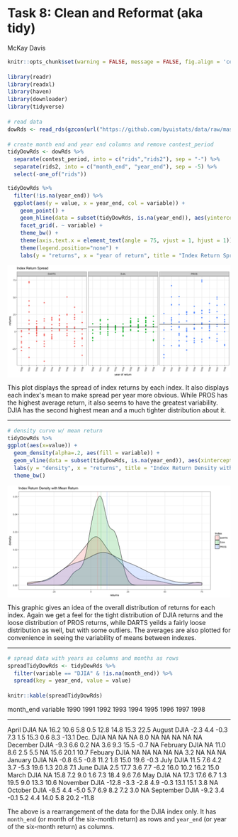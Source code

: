 # Task 8: Clean and Reformat (aka tidy)
McKay Davis  


```r
knitr::opts_chunk$set(warning = FALSE, message = FALSE, fig.align = 'center', fig.width = 12, fig.height = 6)

library(readr)
library(readxl)
library(haven)
library(downloader)
library(tidyverse)

# read data
dowRds <- read_rds(gzcon(url("https://github.com/byuistats/data/raw/master/Dart_Expert_Dow_6month_anova/Dart_Expert_Dow_6month_anova.RDS")))

# create month end and year end columns and remove contest_period
tidyDowRds <- dowRds %>%
  separate(contest_period, into = c("rids","rids2"), sep = "-") %>%
  separate(rids2, into = c("month_end", "year_end"), sep = -5) %>%
  select(-one_of("rids"))
```


```r
tidyDowRds %>%
  filter(!is.na(year_end)) %>%
  ggplot(aes(y = value, x = year_end, col = variable)) +
    geom_point() +
    geom_hline(data = subset(tidyDowRds, is.na(year_end)), aes(yintercept = value)) +
    facet_grid(. ~ variable) +
    theme_bw() +
    theme(axis.text.x = element_text(angle = 75, vjust = 1, hjust = 1)) +
    theme(legend.position="none") +
    labs(y = "returns", x = "year of return", title = "Index Return Spread")
```

<img src="Task_08_files/figure-html/unnamed-chunk-1-1.png" style="display: block; margin: auto;" />

This plot displays the spread of index returns by each index. It also displays each index's mean to make spread per year more obvious. While PROS has the highest average return, it also seems to have the greatest variability. DJIA has the second highest mean and a much tighter distribution about it.

<hr/>


```r
# density curve w/ mean return
tidyDowRds %>%
ggplot(aes(x=value)) + 
  geom_density(alpha=.2, aes(fill = variable)) +
  geom_vline(data = subset(tidyDowRds, is.na(year_end)), aes(xintercept = value, col = variable), alpha = 0.4) +
  labs(y = "density", x = "returns", title = "Index Return Density with Mean Return", fill = "Index", col = "Index") +
  theme_bw()
```

<img src="Task_08_files/figure-html/unnamed-chunk-2-1.png" style="display: block; margin: auto;" />

This graphic gives an idea of the overall distribution of returns for each index. Again we get a feel for the tight distribution of DJIA returns and the loose distribution of PROS returns, while DARTS yeilds a fairly loose distribution as well, but with some outliers. The averages are also plotted for convenience in seeing the variability of means between indexes.

<hr/>


```r
# spread data with years as columns and months as rows
spreadTidyDowRds <- tidyDowRds %>%
  filter(variable == "DJIA" & !is.na(month_end)) %>%
  spread(key = year_end, value = value)

knitr::kable(spreadTidyDowRds)
```



month_end   variable     1990   1991   1992   1993   1994   1995   1996   1997    1998
----------  ---------  ------  -----  -----  -----  -----  -----  -----  -----  ------
April       DJIA           NA   16.2   10.6    5.8    0.5   12.8   14.8   15.3    22.5
August      DJIA         -2.3    4.4   -0.3    7.3    1.5   15.3    0.6    8.3   -13.1
Dec.        DJIA           NA     NA     NA    8.0     NA     NA     NA     NA      NA
December    DJIA         -9.3    6.6    0.2     NA    3.6    9.3   15.5   -0.7      NA
February    DJIA           NA   11.0    8.6    2.5    5.5     NA   15.6   20.1    10.7
Febuary     DJIA           NA     NA     NA     NA     NA    3.2     NA     NA      NA
January     DJIA           NA   -0.8    6.5   -0.8   11.2    1.8   15.0   19.6    -0.3
July        DJIA         11.5    7.6    4.2    3.7   -5.3   19.6    1.3   20.8     7.1
June        DJIA          2.5   17.7    3.6    7.7   -6.2   16.0   10.2   16.2    15.0
March       DJIA           NA   15.8    7.2    9.0    1.6    7.3   18.4    9.6     7.6
May         DJIA           NA   17.3   17.6    6.7    1.3   19.5    9.0   13.3    10.6
November    DJIA        -12.8   -3.3   -2.8    4.9   -0.3   13.1   15.1    3.8      NA
October     DJIA         -8.5    4.4   -5.0    5.7    6.9    8.2    7.2    3.0      NA
September   DJIA         -9.2    3.4   -0.1    5.2    4.4   14.0    5.8   20.2   -11.8

The above is a rearrangement of the data for the DJIA index only. It has `month_end` (or month of the six-month return) as rows and `year_end` (or year of the six-month return) as columns.

<br/>
